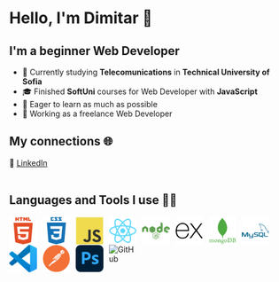 # Hello, I'm Dimitar 👋

## I'm a beginner Web Developer 
- 📖 Currently studying **Telecomunications** in **Technical University of Sofia**
- 🎓 Finished **SoftUni** courses for Web Developer with **JavaScript**
- 🌱 Eager to learn as much as possible
- 🏢 Working as a freelance Web Developer

## My connections 🌐
💼 [LinkedIn](https://www.linkedin.com/in/dpavlev557/)
<br>
<br>


## Languages and Tools I use 👨‍💻
<img align="left" alt="HTML5" width="50px" src="https://github.com/devicons/devicon/blob/master/icons/html5/html5-plain-wordmark.svg" style="padding-right:10px;" />
<img align="left" alt="CSS" width="50px" src="https://github.com/devicons/devicon/blob/master/icons/css3/css3-plain-wordmark.svg" style="padding-right:10px;" />
<img align="left" alt="JavaScript" width="50px" src="https://github.com/devicons/devicon/blob/master/icons/javascript/javascript-original.svg" style="padding-right:10px;" />
<img align="left" alt="React" width="50px" src="https://github.com/devicons/devicon/blob/master/icons/react/react-original.svg" style="padding-right:10px;" />
<img align="left" alt="Node.js" width="50px" src="https://github.com/devicons/devicon/blob/master/icons/nodejs/nodejs-plain-wordmark.svg" style="padding-right:10px;" />
<img align="left" alt="Express.js" width="50px" src="https://github.com/devicons/devicon/blob/master/icons/express/express-original.svg" style="padding-right:10px;" />
<img align="left" alt="MongoDB" width="50px" src="https://github.com/devicons/devicon/blob/master/icons/mongodb/mongodb-plain-wordmark.svg" style="padding-right:10px;" />
<img align="left" alt="MySQL" width="50px" src="https://github.com/devicons/devicon/blob/master/icons/mysql/mysql-plain-wordmark.svg" style="padding-right:10px;" />
<img align="left" alt="VS Code" width="50px" src="https://github.com/devicons/devicon/blob/master/icons/vscode/vscode-original.svg" style="padding-right:10px;" />
<img align="left" alt="Postman" width="50px" src="https://github.com/devicons/devicon/blob/master/icons/postman/postman-original.svg" style="padding-right:10px;" />
<img align="left" alt="Photoshop" width="50px" src="https://github.com/devicons/devicon/blob/master/icons/photoshop/photoshop-original.svg" style="padding-right:10px;" />
<img align="left" alt="GitHub" width="50px" src="https://user-images.githubusercontent.com/3369400/139447912-e0f43f33-6d9f-45f8-be46-2df5bbc91289.png" style="padding-right:10px;" />
<!---
dpavlev/dpavlev is a ✨ special ✨ repository because its `README.md` (this file) appears on your GitHub profile.
You can click the Preview link to take a look at your changes.
--->
